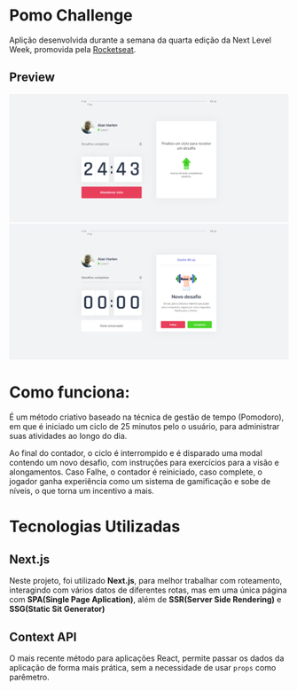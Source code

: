 # Pomo Challenge
Aplição desenvolvida durante a semana da quarta edição da Next Level Week, promovida pela [Rocketseat](https://rocketseat.com.br/).

## Preview
<img src="./assets/images/screen1.png" width="800" />
<img src="./assets/images/screen2.png" width="800" />

# Como funciona:
É um método criativo baseado na técnica de gestão de tempo (Pomodoro), em que é iniciado um ciclo de 25 minutos pelo o usuário, para administrar suas atividades ao longo do dia.

Ao final do contador, o ciclo é interrompido e é disparado uma modal contendo um novo desafio, com instruções para exercícios para a visão e alongamentos. Caso Falhe, o contador é reiniciado, caso complete, o jogador ganha experiência como um sistema de gamificação e sobe de níveis, o que torna um incentivo a mais.

# Tecnologias Utilizadas

## Next.js
Neste projeto, foi utilizado <strong>Next.js</strong>, para melhor trabalhar com roteamento, interagindo com vários datos de diferentes rotas, mas em uma única página com <strong>SPA(Single Page Aplication)</strong>, além de <strong>SSR(Server Side Rendering)</strong> e <strong>SSG(Static Sit Generator)</strong>

## Context API
O mais recente método para aplicações React, permite passar os dados da aplicação de forma mais prática, sem a necessidade de usar `props` como parêmetro.




